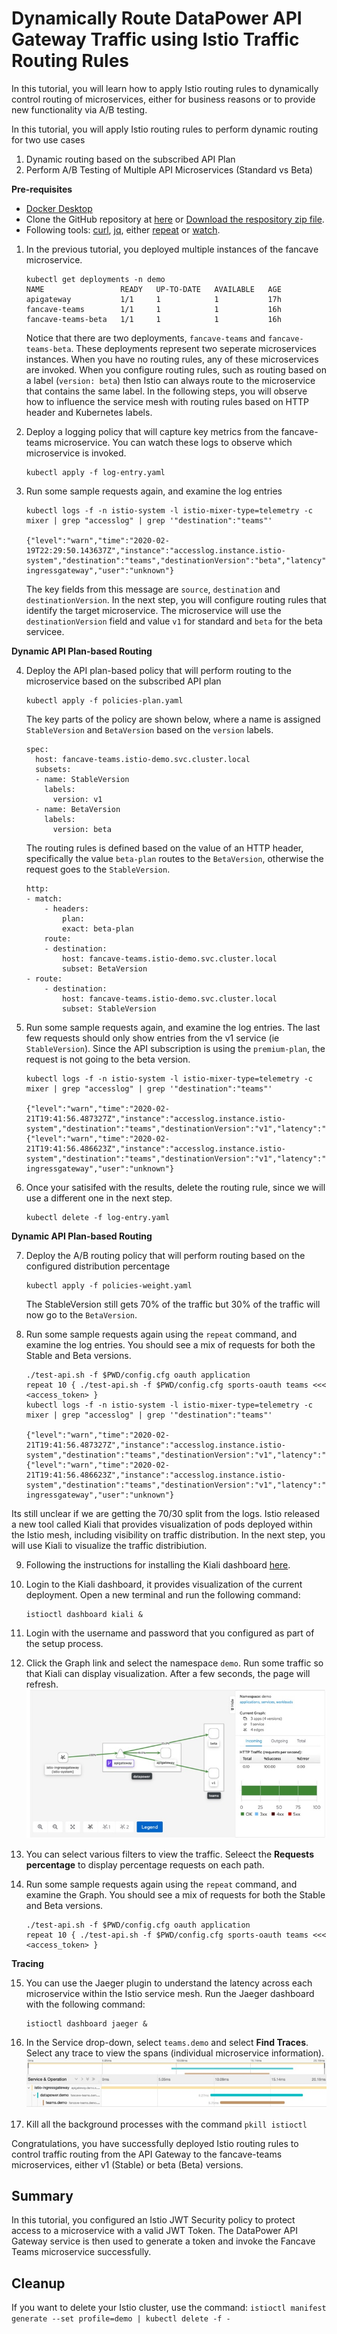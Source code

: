 # Dynamically Route DataPower API Gateway Traffic using Istio Traffic Routing Rules

In this tutorial, you will learn how to apply Istio routing rules to dynamically control routing of microservices, either for business reasons or to provide new functionality via A/B testing. 

In this tutorial, you will apply Istio routing rules to perform dynamic routing for two use cases
  1. Dynamic routing based on the subscribed API Plan
  2. Perform A/B Testing of Multiple API Microservices (Standard vs Beta)

**Pre-requisites**
* [Docker Desktop](https://www.docker.com/products/docker-desktop)
* Clone the GitHub repository at [here](https://github.com/ozairs/datapower-container.git) or [Download the respository zip file](https://github.com/ozairs/datapower-container/archive/master.zip). 
* Following tools: [curl](https://curl.haxx.se), [jq](https://stedolan.github.io/jq/), either [repeat](https://www.google.com/search?q=zsh+repeat) or [watch](https://www.google.com/search?q=install+watch+command). 

1. In the previous tutorial, you deployed multiple instances of the fancave microservice.
    ```
    kubectl get deployments -n demo
    NAME                 READY   UP-TO-DATE   AVAILABLE   AGE
    apigateway           1/1     1            1           17h
    fancave-teams        1/1     1            1           16h
    fancave-teams-beta   1/1     1            1           16h
    ```
    Notice that there are two deployments, `fancave-teams` and `fancave-teams-beta`. These deployments represent two seperate microservices instances. When you have no routing rules, any of these microservices are invoked. When you configure routing rules, such as routing based on a label (`version: beta`) then Istio can always route to the microservice that contains the same label. In the following steps, you will observe how to influence the service mesh with routing rules based on HTTP header and Kubernetes labels.

2. Deploy a logging policy that will capture key metrics from the fancave-teams microservice. You can watch these logs to observe which microservice is invoked.
    ```
    kubectl apply -f log-entry.yaml
    ```

3. Run some sample requests again, and examine the log entries
    ```
    kubectl logs -f -n istio-system -l istio-mixer-type=telemetry -c mixer | grep "accesslog" | grep '"destination":"teams"'

    {"level":"warn","time":"2020-02-19T22:29:50.143637Z","instance":"accesslog.instance.istio-system","destination":"teams","destinationVersion":"beta","latency":"3.7895ms","responseCode":200,"responseSize":9195,"source":"istio-ingressgateway","user":"unknown"}
    ```

    The key fields from this message are `source`, `destination` and `destinationVersion`. In the next step, you will configure routing rules that identify the target microservice. The microservice will use the `destinationVersion` field and value `v1` for standard and `beta` for the beta servicee.

**Dynamic API Plan-based Routing**

4. Deploy the API plan-based policy that will perform routing to the microservice based on the subscribed API plan
    ```
    kubectl apply -f policies-plan.yaml
    ```

    The key parts of the policy are shown below, where a name is assigned `StableVersion` and `BetaVersion` based on the `version` labels.

    ```
    spec:
      host: fancave-teams.istio-demo.svc.cluster.local
      subsets:
      - name: StableVersion
        labels:
          version: v1
      - name: BetaVersion
        labels:
          version: beta
    ```

    The routing rules is defined based on the value of an HTTP header, specifically the value `beta-plan` routes to the `BetaVersion`, otherwise the request goes to the `StableVersion`.

    ```
    http:
    - match:
        - headers:
            plan:
            exact: beta-plan
        route:
        - destination:
            host: fancave-teams.istio-demo.svc.cluster.local
            subset: BetaVersion
    - route:
        - destination:
            host: fancave-teams.istio-demo.svc.cluster.local
            subset: StableVersion
    ```

5. Run some sample requests again, and examine the log entries. The last few requests should only show entries from the v1 service (ie `StableVersion`). Since the API subscription is using the `premium-plan`, the request is not going to the beta version.
    ```
    kubectl logs -f -n istio-system -l istio-mixer-type=telemetry -c mixer | grep "accesslog" | grep '"destination":"teams"'

    {"level":"warn","time":"2020-02-21T19:41:56.487327Z","instance":"accesslog.instance.istio-system","destination":"teams","destinationVersion":"v1","latency":"2.3712ms","responseCode":200,"responseSize":9195,"source":"datapower","user":"unknown"}
    {"level":"warn","time":"2020-02-21T19:41:56.486623Z","instance":"accesslog.instance.istio-system","destination":"teams","destinationVersion":"v1","latency":"3.3317ms","responseCode":200,"responseSize":9195,"source":"istio-ingressgateway","user":"unknown"}
    ```

6. Once your satisifed with the results, delete the routing rule, since we will use a different one in the next step.
    ```
    kubectl delete -f log-entry.yaml
    ```

**Dynamic API Plan-based Routing**

7. Deploy the A/B routing policy that will perform routing based on the configured distribution percentage
    ```
    kubectl apply -f policies-weight.yaml
    ```

    The StableVersion still gets 70% of the traffic but 30% of the traffic will now go to the `BetaVersion`.

8. Run some sample requests again using the `repeat` command, and examine the log entries. You should see a mix of requests for both the Stable and Beta versions.
    ```
    ./test-api.sh -f $PWD/config.cfg oauth application
    repeat 10 { ./test-api.sh -f $PWD/config.cfg sports-oauth teams <<< <access_token> }
    kubectl logs -f -n istio-system -l istio-mixer-type=telemetry -c mixer | grep "accesslog" | grep '"destination":"teams"'

    {"level":"warn","time":"2020-02-21T19:41:56.487327Z","instance":"accesslog.instance.istio-system","destination":"teams","destinationVersion":"v1","latency":"2.3712ms","responseCode":200,"responseSize":9195,"source":"datapower","user":"unknown"}
    {"level":"warn","time":"2020-02-21T19:41:56.486623Z","instance":"accesslog.instance.istio-system","destination":"teams","destinationVersion":"v1","latency":"3.3317ms","responseCode":200,"responseSize":9195,"source":"istio-ingressgateway","user":"unknown"}
    ```

Its still unclear if we are getting the 70/30 split from the logs. Istio released a new tool called Kiali that provides visualization of pods deployed within the Istio mesh, including visibility on traffic distribution. In the next step, you will use Kiali to visualize the traffic distribiution.

9. Following the instructions for installing the Kiali dashboard [here](https://istio.io/docs/tasks/observability/kiali/).

10. Login to the Kiali dashboard, it provides visualization of the current deployment. Open a new terminal and run the following command:
    ```
    istioctl dashboard kiali &
    ```

11. Login with the username and password that you configured as part of the setup process.

12. Click the Graph link and select the namespace `demo`. Run some traffic so that Kiali can display visualization. After a few seconds, the page will refresh. 
    ![alt](./images/Kiali_Console.jpg)

13. You can select various filters to view the traffic. Seleect the **Requests percentage** to display percentage requests on each path.

14. Run some sample requests again using the `repeat` command, and examine the Graph. You should see a mix of requests for both the Stable and Beta versions. 
    ```
    ./test-api.sh -f $PWD/config.cfg oauth application
    repeat 10 { ./test-api.sh -f $PWD/config.cfg sports-oauth teams <<< <access_token> }
    ```

**Tracing**

15. You can use the Jaeger plugin to understand the latency across each microservice within the Istio service mesh.  Run the Jaeger dashboard with the following command:
    ```
    istioctl dashboard jaeger &
    ```

16. In the Service drop-down, select `teams.demo` and select **Find Traces**. Select any trace to view the spans (individual microservice information).
    ![alt](./images/jaeger_ui.jpg)


17. Kill all the background processes with the command `pkill istioctl`

Congratulations, you have successfully deployed Istio routing rules to control traffic routing from the API Gateway to the fancave-teams microservices, either v1 (Stable) or beta (Beta) versions.


## Summary

In this tutorial, you configured an Istio JWT Security policy to protect access to a microservice with a valid JWT Token. The DataPower API Gateway service is then used to generate a token and invoke the Fancave Teams microservice successfully. 

## Cleanup

 If you want to delete your Istio cluster, use the command: `istioctl manifest generate --set profile=demo | kubectl delete -f -`